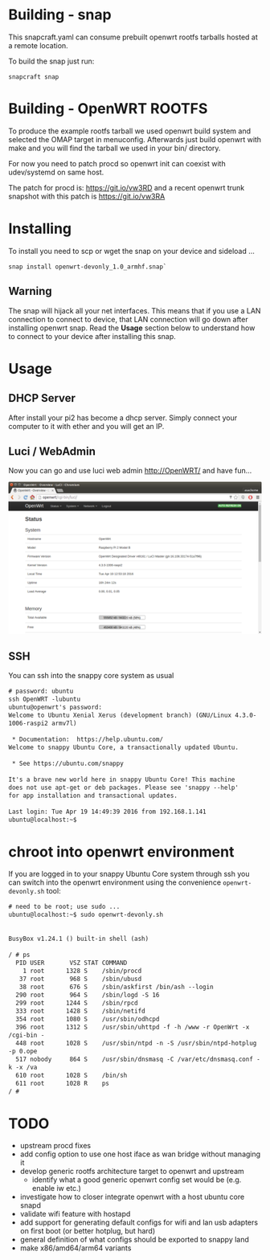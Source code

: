 # Building - snap

This snapcraft.yaml can consume prebuilt openwrt rootfs tarballs hosted at a remote location.

To build the snap just run:

```
snapcraft snap
```

# Building - OpenWRT ROOTFS

To produce the example rootfs tarball we used openwrt build system and selected the OMAP target in menuconfig. Afterwards just build openwrt with make and you will
find the tarball we used in your bin/ directory.

For now you need to patch procd so openwrt init can coexist with udev/systemd on same host.

The patch for procd is: <https://git.io/vw3RD> and a recent openwrt trunk snapshot with this patch is <https://git.io/vw3RA>

# Installing

To install you need to scp or wget the snap on your device and sideload ...

```
snap install openwrt-devonly_1.0_armhf.snap`
```

## Warning

The snap will hijack all your net interfaces. This means that if you use a LAN
connection to connect to device, that LAN connection will go down after
installing openwrt snap. Read the **Usage** section below to understand how to
connect to your device after installing this snap.

# Usage

## DHCP Server

After install your pi2 has become a dhcp server. Simply connect your computer to it with ether and you will get an IP.

## Luci / WebAdmin

Now you can go and use luci web admin <http://OpenWRT/> and have fun...

![alt text](https://github.com/asac/openwrt-snap/raw/master/openwrt-luci-snap.png "Luci on snappy Core")

## SSH

You can ssh into the snappy core system as usual

```
# password: ubuntu
ssh OpenWRT -lubuntu
ubuntu@openwrt's password: 
Welcome to Ubuntu Xenial Xerus (development branch) (GNU/Linux 4.3.0-1006-raspi2 armv7l)

 * Documentation:  https://help.ubuntu.com/
Welcome to snappy Ubuntu Core, a transactionally updated Ubuntu.

 * See https://ubuntu.com/snappy

It's a brave new world here in snappy Ubuntu Core! This machine
does not use apt-get or deb packages. Please see 'snappy --help'
for app installation and transactional updates.

Last login: Tue Apr 19 14:49:39 2016 from 192.168.1.141
ubuntu@localhost:~$
```

# chroot into openwrt environment

If you are logged in to your snappy Ubuntu Core system through ssh you can switch into the openwrt environment using the convenience `openwrt-devonly.sh` tool:

```
# need to be root; use sudo ...
ubuntu@localhost:~$ sudo openwrt-devonly.sh 


BusyBox v1.24.1 () built-in shell (ash)

/ # ps
  PID USER       VSZ STAT COMMAND
    1 root      1328 S    /sbin/procd
   37 root       968 S    /sbin/ubusd
   38 root       676 S    /sbin/askfirst /bin/ash --login
  290 root       964 S    /sbin/logd -S 16
  299 root      1244 S    /sbin/rpcd
  333 root      1428 S    /sbin/netifd
  354 root      1080 S    /usr/sbin/odhcpd
  396 root      1312 S    /usr/sbin/uhttpd -f -h /www -r OpenWrt -x /cgi-bin -
  448 root      1028 S    /usr/sbin/ntpd -n -S /usr/sbin/ntpd-hotplug -p 0.ope
  517 nobody     864 S    /usr/sbin/dnsmasq -C /var/etc/dnsmasq.conf -k -x /va
  610 root      1028 S    /bin/sh
  611 root      1028 R    ps
/ # 
```

# TODO
* upstream procd fixes
* add config option to use one host iface as wan bridge without managing it
* develop generic rootfs architecture target to openwrt and upstream
  * identify what a good generic openwrt config set would be (e.g. enable iw etc.)
* investigate how to closer integrate openwrt with a host ubuntu core snapd
* validate wifi feature with hostapd
* add support for generating default configs for wifi and lan usb adapters on first boot (or better hotplug, but hard)
* general definition of what configs should be exported to snappy land
* make x86/amd64/arm64 variants

